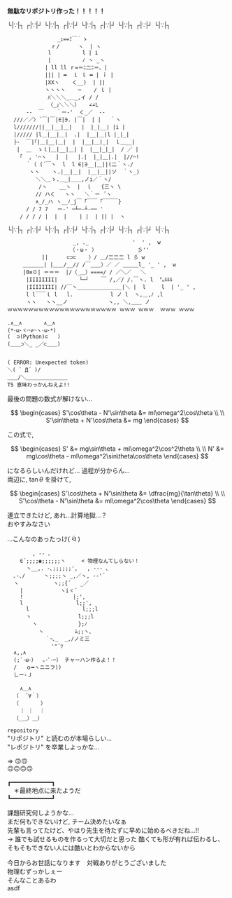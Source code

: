 **無駄なリポジトリ作った！！！！！**

└|∵|┐ ┌|∵|┘ └|∵|┐ ┌|∵|┘ └|∵|┐ ┌|∵|┘ └|∵|┐ ┌|∵|┘ └|∵|┐

```
                _ｪ==ﾐ￣｀ゝ
              ｒ/      ヽ  | ヽ
             l          l | i
             |          ﾉ ヽ _ヽ
            | ll ll ｒ=＝ﾆ二ﾆ＝、|
            ||| | ━  ｌ ｌ ━ | ｉ |
            |XXヽ    く__)  | ||
            ヽヽヽヽ    ─    / ｌ |
             ﾊ＼＼＼_＿_,イ / /
             〈_｣＼＼＼）   ∠∠L
      -‐  ￣    ｀ー‐'  く_／  ‐-
  ///／／〉´￣|￣|∈|∋. |￣|  | |   ｀ヽ
  l///////||__|__|＿|   |  |_|__| |i |
  |///// |l＿|__|＿|  .|  |__|＿|l |_|_|
  ├‐  ￣|｢|＿|__|＿|  |  |__|＿|_|  ｌ＿__|
   |  ＿  ゝｌ|＿|__|＿| |  |__|_|_|  / ／ |
    ｢  , '⌒ヽ   |  |   |.|  |_|＿|.|  |//⌒!
      ｀（ (´￣ヽ  l  l ∈|∋__|＿||(二｀ヽ./
       ヽヽ    ヽ.|__|＿|  |__|＿||ソ  ｀ヽ_)
         ＼＼＿ゝ.＿_|＿＿,ノi／｀ヽ/
          /ヽ    __ヽ  |  ｌ   {三ヽ \
         // ハく   ヽヽ   ＼｀ー ´ヽ
         ∧_/_ハ ヽ__ﾉ_j￣「￣￣「￣￣￣}
      / / 7 7   ー‐' ─┴─‐┴‐── '
    / / / / |  |  |    | |  | || |  ヽ
```

└|∵|┐ ┌|∵|┘ └|∵|┐ ┌|∵|┘ └|∵|┐ ┌|∵|┘ └|∵|┐ ┌|∵|┘ └|∵|┐

```
                     _, ._              '  ' ,  w
                    （・ω・ ）             彡''
           ||      ⊂⊃⊂    ）/ ＿/二二二 l 彡 w
     ＿＿＿＿| |＿＿/__// /￣＿＿）／ ／ ＿＿＿l_ '_ ' ,  w
     |0≡０| ＝＝＝  |/（_＿）====/ / ／＼／   ＼
      |IIIIIIII|       └─┘    ￣ /,／/ /.￣ヽ. l  ㌦ﾙﾙﾙ
      |IIIIIIII| //￣ヽ＿＿＿＿＿＿＿＿_|＼ |  l     l  | '_ ' ,
      l l￣￣ｌ l   l.            l ノ l  ヽ,＿,ﾉ ,l
      ヽヽ   ヽヽ__ノ             ヽ,, ＼,＿＿ ノ
ｗｗｗｗｗｗｗｗｗｗｗｗｗｗｗｗｗｗｗｗｗ ｗｗｗ ｗｗｗ  ｗｗｗ ｗｗｗ
```

```
.∧＿∧       ∧＿∧
(*･ω･ヾ⌒∨⌒ヽ･ω･*)
(  ⊃(Python)⊂   )
(＿＿⊃＼_ _／⊂＿＿)


( ERROR: Unexpected token)
＼( ` Д´ )/
＿＿/＼＿＿＿＿＿＿＿＿
TS 意味わっかんねえよ!!
```

最後の問題の数式が解けない...

$$
  \begin{cases}
    S'\cos\theta - N'\sin\theta &= ml\omega^2\cos\theta \\ \\
    S'\sin\theta + N'\cos\theta &= mg
  \end{cases}
$$

この式で,

$$
  \begin{cases}
    S' &= mg\sin\theta + ml\omega^2\cos^2\theta \\ \\
    N' &= mg\cos\theta - ml\omega^2\sin\theta\cos\theta
  \end{cases}
$$

になるらしいんだけれど... 過程が分からん...  
両辺に, $\tan\theta$ を掛けて,

$$
  \begin{cases}
    S'\cos\theta + N'\sin\theta &= \dfrac{mg}{\tan\theta} \\ \\
    S'\cos\theta - N'\sin\theta &= ml\omega^2\cos\theta
  \end{cases}
$$

連立できたけど, あれ...計算地獄...？  
おやすみなさい

...こんなのあったっけ( ᐛ )

```
        , -- ､
    ∈´;;;;◉;;;;;;ヽ     < 物理なんてしらない！
      ヽ__,. -､;;;;;;',   , -‐- ､
  ､-､/      丶;;;;ヽ _,／ヽ, -‐'´
  ヽ           ヽ;;{´   _／
    |            ヽiヾ´
    !                |;',
    l                 l;;',
      l                 l;;;l
      ヽ               l;;;l
        ヽ             };ﾉ
          ヽ          ﾑ;;ヽ､
            ｀ｰ､_  _,/ノミ三
              '"´ﾂ
  ∧,,∧
  (;`･ω･）  ｡･ﾟ･⌒） チャーハン作るよ！！
  /   ｏ━ヽニニフ))
  しー-Ｊ

    ∧＿∧
  （  ´∀｀）
  （       ）
    ｜ ｜  ｜
  （_＿）＿）

```

`repository`  
 "リポジトリ" と読むのが本場らしい...  
 "レポジトリ" を卒業しよっかな...

=> 🙃🙃  
 🙃🙃🙃🙃

┏━━━━━━━━━━━┓  
 　＊最終地点に来たようだ  
┗━━━━━━━━━━━┛

課題研究何しようかな...  
まだ何もできないけど, チーム決めたいなぁ  
先輩も言ってたけど、やはり先生を待たずに早めに始めるべきだね...!!  
→ 誰でも試せるものを作るって大切だと思った
  酷くても形が有れば伝わるし、そもそもできない人には酷いとわからないから

今日からお世話になります　対戦ありがとうございました  
物理むずっかしぇー  
そんなことあるわ  
asdf
